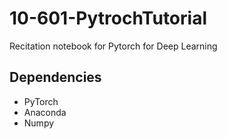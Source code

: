 # 10-601-PytrochTutorial
Recitation notebook for Pytorch for Deep Learning 

## Dependencies
- PyTorch
- Anaconda
- Numpy
